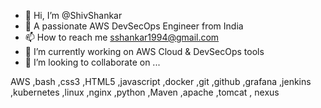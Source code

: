- 👋 Hi, I’m @ShivShankar
- 👀 A passionate AWS DevSecOps Engineer from India
- 📫 How to reach me sshankar1994@gmail.com
- 🌱 I’m currently working on AWS Cloud & DevSecOps tools
- 💞️ I’m looking to collaborate on ...
<!---
shivshankaru/shivshankaru is a ✨ special ✨ repository because its `README.md` (this file) appears on your GitHub profile.
You can click the Preview link to take a look at your changes.
---> AWS ,bash ,css3 ,HTML5 ,javascript  ,docker ,git ,github ,grafana  ,jenkins  ,kubernetes ,linux ,nginx ,python ,Maven ,apache ,tomcat , nexus
